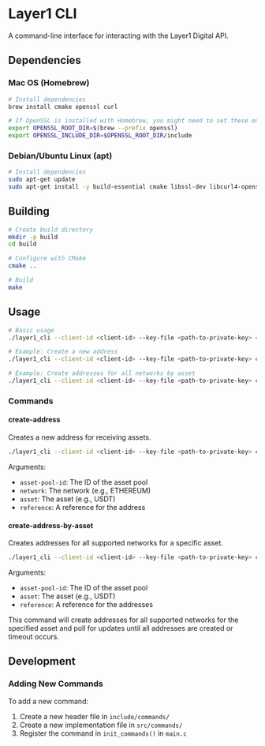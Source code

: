 # Layer1 CLI

A command-line interface for interacting with the Layer1 Digital API.

## Dependencies

### Mac OS (Homebrew)

```bash
# Install dependencies
brew install cmake openssl curl

# If OpenSSL is installed with Homebrew, you might need to set these environment variables
export OPENSSL_ROOT_DIR=$(brew --prefix openssl)
export OPENSSL_INCLUDE_DIR=$OPENSSL_ROOT_DIR/include
```

### Debian/Ubuntu Linux (apt)

```bash
# Install dependencies
sudo apt-get update
sudo apt-get install -y build-essential cmake libssl-dev libcurl4-openssl-dev
```

## Building

```bash
# Create build directory
mkdir -p build
cd build

# Configure with CMake
cmake ..

# Build
make
```

## Usage

```bash
# Basic usage
./layer1_cli --client-id <client-id> --key-file <path-to-private-key> <command> [args...]

# Example: Create a new address
./layer1_cli --client-id <client-id> --key-file <path-to-private-key> create-address --asset-pool-id <pool-id> --network <network> --asset <asset> --reference <ref>

# Example: Create addresses for all networks by asset
./layer1_cli --client-id <client-id> --key-file <path-to-private-key> create-address-by-asset --asset-pool-id <pool-id> --asset <asset> --reference <ref>
```

### Commands

#### create-address

Creates a new address for receiving assets.

```bash
./layer1_cli --client-id <client-id> --key-file <path-to-private-key> create-address --asset-pool-id <pool-id> --network <network> --asset <asset> --reference <ref>
```

Arguments:
- `asset-pool-id`: The ID of the asset pool
- `network`: The network (e.g., ETHEREUM)
- `asset`: The asset (e.g., USDT)
- `reference`: A reference for the address

#### create-address-by-asset

Creates addresses for all supported networks for a specific asset.

```bash
./layer1_cli --client-id <client-id> --key-file <path-to-private-key> create-address-by-asset --asset-pool-id <pool-id> --asset <asset> --reference <ref>
```

Arguments:
- `asset-pool-id`: The ID of the asset pool
- `asset`: The asset (e.g., USDT)
- `reference`: A reference for the addresses

This command will create addresses for all supported networks for the specified asset and poll for updates until all addresses are created or timeout occurs.

## Development

### Adding New Commands

To add a new command:

1. Create a new header file in `include/commands/`
2. Create a new implementation file in `src/commands/`
3. Register the command in `init_commands()` in `main.c`
